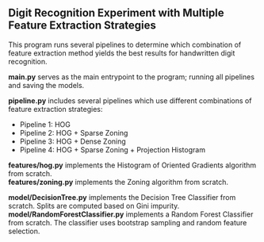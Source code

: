 ## Digit Recognition Experiment with Multiple Feature Extraction Strategies

This program runs several pipelines to determine which combination of feature extraction method yields the best results for handwritten digit recognition.

**main.py** serves as the main entrypoint to the program; running all pipelines and saving the models.

**pipeline.py** includes several pipelines which use different combinations of feature extraction strategies:
- Pipeline 1: HOG
- Pipeline 2: HOG + Sparse Zoning
- Pipeline 3: HOG + Dense Zoning
- Pipeline 4: HOG + Sparse Zoning + Projection Histogram

**features/hog.py** implements the Histogram of Oriented Gradients algorithm from scratch.<br>
**features/zoning.py** implements the Zoning algorithm from scratch.

**model/DecisionTree.py** implements the Decision Tree Classifier from scratch. Splits are computed based on Gini impurity.<br>
**model/RandomForestClassifier.py** implements a Random Forest Classifier from scratch. The classifier uses bootstrap sampling and random feature selection.